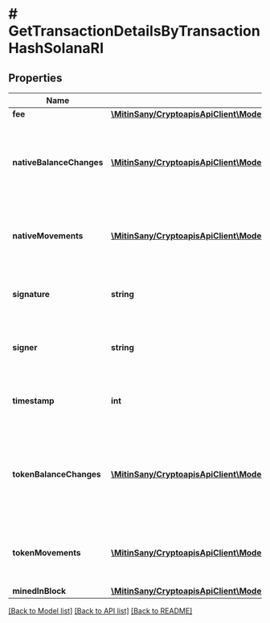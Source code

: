 # # GetTransactionDetailsByTransactionHashSolanaRI

## Properties

Name | Type | Description | Notes
------------ | ------------- | ------------- | -------------
**fee** | [**\MitinSany/CryptoapisApiClient\Model\GetTransactionDetailsByTransactionHashSolanaRIFee**](GetTransactionDetailsByTransactionHashSolanaRIFee.md) |  |
**nativeBalanceChanges** | [**\MitinSany/CryptoapisApiClient\Model\GetTransactionDetailsByTransactionHashSolanaRINativeBalanceChangesInner[]**](GetTransactionDetailsByTransactionHashSolanaRINativeBalanceChangesInner.md) | Object Array representation of the transactions native (SOL) balance changes of each address |
**nativeMovements** | [**\MitinSany/CryptoapisApiClient\Model\ListTransactionsByAddressSolanaRINativeMovementsInner[]**](ListTransactionsByAddressSolanaRINativeMovementsInner.md) | Object Array representation of the transactions native movements |
**signature** | **string** | String representation of the transaction&#39;s signature |
**signer** | **string** | String representation of the transaction&#39;s signer |
**timestamp** | **int** | Numeric representation of the transaction&#39;s timestamp |
**tokenBalanceChanges** | [**\MitinSany/CryptoapisApiClient\Model\GetTransactionDetailsByTransactionHashSolanaRITokenBalanceChangesInner[]**](GetTransactionDetailsByTransactionHashSolanaRITokenBalanceChangesInner.md) | Object Array representation of the transactions token (SPL) balance changes of each address and token |
**tokenMovements** | [**\MitinSany/CryptoapisApiClient\Model\GetTransactionDetailsByTransactionHashSolanaRITokenMovementsInner[]**](GetTransactionDetailsByTransactionHashSolanaRITokenMovementsInner.md) | Object Array representation of the transactions token movements |
**minedInBlock** | [**\MitinSany/CryptoapisApiClient\Model\ListTransactionsByAddressSolanaRIMinedInBlock**](ListTransactionsByAddressSolanaRIMinedInBlock.md) |  |

[[Back to Model list]](../../README.md#models) [[Back to API list]](../../README.md#endpoints) [[Back to README]](../../README.md)
